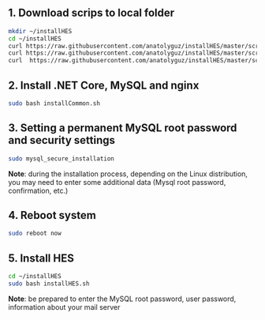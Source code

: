## 1. Download scrips to local folder

```bash
mkdir ~/installHES
cd ~/installHES
curl https://raw.githubusercontent.com/anatolyguz/installHES/master/scripts/detectOS.sh > detectOS.sh
curl https://raw.githubusercontent.com/anatolyguz/installHES/master/scripts/installCommon.sh > installCommon.sh
curl  https://raw.githubusercontent.com/anatolyguz/installHES/master/scripts/installHES.sh > installHES.sh
```


## 2. Install .NET Core, MySQL and nginx

```bash
sudo bash installCommon.sh
```
## 3. Setting a permanent MySQL root password and security settings
 
```bash
sudo mysql_secure_installation
```
**Note**:  during the installation process, depending on the Linux distribution, you may need to enter some additional data (Mysql root password, confirmation, etc.)
## 4. Reboot system
```bash
sudo reboot now
```

## 5. Install HES
```bash
cd ~/installHES
sudo bash installHES.sh
```
**Note**: be prepared to enter the MySQL root password, user password, information about your mail server


